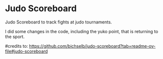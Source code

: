# Judo Scoreboard

Judo Scoreboard to track fights at judo tournaments.

I did some changes in the code, including the yuko point, that is returning to the sport.

#credits to:
https://github.com/bichselb/judo-scoreboard?tab=readme-ov-file#judo-scoreboard
